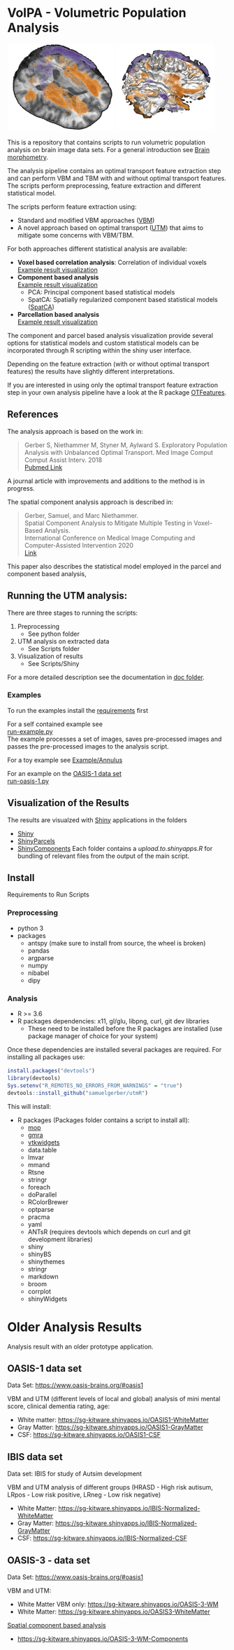 # VolPA - Volumetric Population Analysis
![UTM Example](Figures/UTM-3D-example.png )
![UTM Example](Figures/UTM-3D-example-2.png )

This is a repository that contains scripts to run volumetric population analysis
on brain image data sets.  For a general introduction see 
[Brain morphometry](https://en.wikipedia.org/wiki/Brain_morphometry).

The analysis pipeline contains an optimal transport feature extraction step and can 
perform VBM and TBM with and without optimal transport features. The scripts 
perform preprocessing, feature extraction and different statistical model. 

The scripts perform feature extraction using:
- Standard and modified VBM approaches 
  ([VBM](https://en.wikipedia.org/wiki/Voxel-based_morphometry))
- A novel approach based on optimal transport 
  ([UTM](https://www.ncbi.nlm.nih.gov/pmc/articles/PMC6547365/)) that aims to mitigate some concerns with VBM/TBM.

For both approaches different statistical analysis are available:

- **Voxel based correlation analysis**: Correlation of individual voxels<br/>
  [Example result visualization](https://sg-kitware.shinyapps.io/OASIS-1-GM/)
- **Component based analysis**<br/>
  [Example result visualization](https://sg-kitware.shinyapps.io/OASIS-1-GM-Components/)
  - PCA: Principal component based statistical models
  - SpatCA: Spatially regularized component based statistical models 
    ([SpatCA](https://link.springer.com/chapter/10.1007/978-3-030-59728-3_65))
- **Parcellation based analysis**<br/>
  [Example result visualization](https://sg-kitware.shinyapps.io/OASIS-1-GM-Parcels/)

The component and parcel based analysis visualization provide several options
for statistical models and custom statistical models can be incorporated
through R scripting within the shiny user interface.

Depending on the feature extraction (with or without optimal transport
features) the results have slightly different interpretations.

If you are interested in using only the optimal transport feature extraction
step in your own analysis pipeline have a look at the R package
[OTFeatures](https://github.com/samuelgerber/OTFeatures).


## References 
The analysis approach is based on the work in:
> Gerber S, Niethammer M, Styner M, Aylward S. 
> Exploratory Population Analysis with Unbalanced Optimal Transport. 
> Med Image Comput Comput Assist Interv. 2018  
> [Pubmed Link](https://pubmed.ncbi.nlm.nih.gov/31172134/)

A journal article with improvements and additions to the method is in progress.

The spatial component analysis approach is described in:
> Gerber, Samuel, and Marc Niethammer.  
> Spatial Component Analysis to Mitigate Multiple Testing in Voxel-Based Analysis.  
> International Conference on Medical Image Computing and Computer-Assisted Intervention 2020  
> [Link](https://link.springer.com/chapter/10.1007/978-3-030-59728-3_65)

This paper also describes the statistical model employed in the parcel and component based analysis,



## Running the UTM analysis:

There are three stages to running the scripts:
1. Preprocessing
   - See python folder
2. UTM analysis on extracted data
   - See Scripts folder
3. Visualization of results
   - See Scripts/Shiny

For a more detailed description see the documentation in [doc folder](doc).


### Examples

To run the examples install the [requirements](#requirements-to-run-scripts) first 

For a self contained example see  
[run-example.py](python/run-example.py)  
The example processes a set of images, saves pre-processed images 
and passes the pre-processed images to the analysis script.

For a toy example see [Example/Annulus](Example/Annulus)

For an example on the [OASIS-1 data set](https://www.oasis-brains.org/)  
[run-oasis-1.py](python/run-oasis-1.py)

## Visualization of the Results
The results are visualzed with [Shiny](https://shiny.rstudio.com/) applications in the folders
 - [Shiny](./Scripts/Shiny/app.R)
 - [ShinyParcels](./Scripts/ShinyParcels/app.R)
 - [ShinyComponents](./Scripts/ShinyComponents/app.R)
Each folder contains a *upload.to.shinyapps.R* for bundling of relevant files from the output of the main script.

## Install
Requirements to Run Scripts

### Preprocessing
- python 3
- packages
  - antspy (make sure to install from source, the wheel is broken)
  - pandas
  - argparse
  - numpy
  - nibabel
  - dipy

### Analysis
- R >= 3.6
- R packages dependencies: x11, gl/glu, libpng, curl, git dev libraries
  - These need to be installed before the R packages are installed (use package manager of choice for your system)

Once these dependencies are installed several packages are required. For installing all packages use:
```R
install.packages("devtools")
library(devtools)
Sys.setenv("R_REMOTES_NO_ERRORS_FROM_WARNINGS" = "true")
devtools::install_github("samuelgerber/utmR")
```

This will install:
- R packages (Packages folder contains a script to install all):
  - [mop](https://github.com/samuelgerber/mop)
  - [gmra](https://github.com/samuelgerber/mop)
  - [vtkwidgets](https://github.com/samuelgerber/vtkwidgets)
  - data.table
  - lmvar
  - mmand
  - Rtsne
  - stringr
  - foreach
  - doParallel
  - RColorBrewer
  - optparse
  - pracma
  - yaml
  - ANTsR (requires devtools which depends on curl and git development libraries)
  - shiny
  - shinyBS
  - shinythemes
  - stringr
  - markdown
  - broom
  - corrplot
  - shinyWidgets



# Older Analysis Results
Analysis result with an older prototype application.

## OASIS-1 data set
Data Set: https://www.oasis-brains.org/#oasis1

VBM and UTM (different levels of local and global) analysis of 
mini mental score, clinical dementia rating, age:
- White matter: https://sg-kitware.shinyapps.io/OASIS1-WhiteMatter
- Gray Matter: https://sg-kitware.shinyapps.io/OASIS1-GrayMatter
- CSF: https://sg-kitware.shinyapps.io/OASIS1-CSF

## IBIS data set
Data set: IBIS for study of Autsim development

VBM and UTM analysis of different groups 
(HRASD - High risk autisum, LRpos - Low risk positive, LRneg - Low risk negative)
- White Matter: https://sg-kitware.shinyapps.io/IBIS-Normalized-WhiteMatter
- Gray Matter: https://sg-kitware.shinyapps.io/IBIS-Normalized-GrayMatter
- CSF: https://sg-kitware.shinyapps.io/IBIS-Normalized-CSF

## OASIS-3 - data set
Data Set: https://www.oasis-brains.org/#oasis1

VBM and UTM:
- White Matter VBM only: https://sg-kitware.shinyapps.io/OASIS-3-WM
- White Matter: https://sg-kitware.shinyapps.io/OASIS3-WhiteMatter

[Spatial component based analysis](https://link.springer.com/chapter/10.1007/978-3-030-59728-3_65)
- https://sg-kitware.shinyapps.io/OASIS-3-WM-Components




